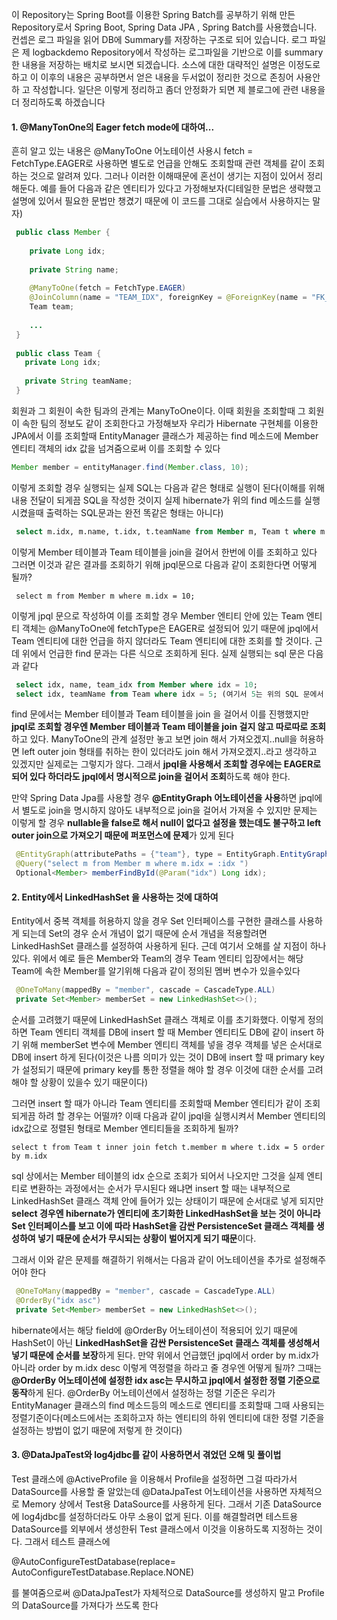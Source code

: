 이 Repository는 Spring Boot를 이용한 Spring Batch를 공부하기 위해 만든 Repository로서 Spring Boot, Spring Data JPA
, Spring Batch를 사용했습니다.
컨셉은 로그 파일을 읽어 DB에 Summary를 저장하는 구조로 되어 있습니다. 로그 파일은 제 logbackdemo Repository에서 작성하는 
로그파일을 기반으로 이를 summary 한 내용을 저장하는 배치로 보시면 되겠습니다.
소스에 대한 대략적인 설명은 이정도로 하고 이 이후의 내용은 공부하면서 얻은 내용을 두서없이 정리한 것으로 존칭어 사용안하
고 작성합니다. 일단은 이렇게 정리하고 좀더 안정화가 되면 제 블로그에 관련 내용을 더 정리하도록 하겠습니다

#### **1. @ManyTonOne의 Eager fetch mode에 대하여...**

흔히 알고 있는 내용은 @ManyToOne 어노테이션 사용시 fetch = FetchType.EAGER로 사용하면 별도로 언급을 안해도 조회할때 관련
 객체를 같이 조회하는 것으로 알려져 있다. 그러나 이러한 이해때문에 혼선이 생기는 지점이 있어서 정리해둔다. 예를 들어 다음과 
 같은 엔티티가 있다고 가정해보자(디테일한 문법은 생략했고 설명에 있어서 필요한 문법만 챙겼기 때문에 이 코드를 그대로 실습에서
 사용하지는 말자)

```java
 public class Member {
    
    private Long idx;
    
    private String name;
    
    @ManyToOne(fetch = FetchType.EAGER)
    @JoinColumn(name = "TEAM_IDX", foreignKey = @ForeignKey(name = "FK_MEMBER_TEAM"), nullable = false)
    Team team;
    
    ...
 }
 
 public class Team {
   private Long idx;
   
   private String teamName;
 }
``` 

 회원과 그 회원이 속한 팀과의 관계는 ManyToOne이다. 이때 회원을 조회할때 그 회원이 속한 팀의 정보도 같이 조회한다고 가정해보자
 우리가 Hibernate 구현체를 이용한 JPA에서 이를 조회할때 EntityManager 클래스가 제공하는 find 메소드에 Member 엔티티 객체의 
 idx 값을 넘겨줌으로써 이를 조회할 수 있다
 
 ```java
 Member member = entityManager.find(Member.class, 10);
 ```

 이렇게 조회할 경우 실행되는 실제 SQL는 다음과 같은 형태로 실행이 된다(이해를 위해 내용 전달이 되게끔 SQL을 작성한 것이지 
 실제 hibernate가 위의 find 메소드를 실행시켰을때 출력하는 SQL문과는 완전 똑같은 형태는 아니다)
 
```sql
 select m.idx, m.name, t.idx, t.teamName from Member m, Team t where m.idx = 10 and m.teamidx = t.idx
``` 

 이렇게 Member 테이블과 Team 테이블을 join을 걸어서 한번에 이를 조회하고 있다
 그러면 이것과 같은 결과를 조회하기 위해 jpql문으로 다음과 같이 조회한다면 어떻게 될까?

```jpaql 
 select m from Member m where m.idx = 10;
```
 
 이렇게 jpql 문으로 작성하여 이를 조회할 경우 Member 엔티티 안에 있는 Team 엔티티 객체는 @ManyToOne에 fetchType은 EAGER로
  설정되어 있기 때문에 jpql에서 Team 엔티티에 대한 언급을 하지 않더라도 Team 엔티티에 대한 조회를 할 것이다. 근데 위에서 
  언급한 find 문과는 다른 식으로 조회하게 된다. 실제 실행되는 sql 문은 다음과 같다

```sql  
 select idx, name, team_idx from Member where idx = 10;
 select idx, teamName from Team where idx = 5; (여기서 5는 위의 SQL 문에서 조회하여 나온 team_idx 컬럼 값이다)
```
 
 find 문에서는 Member 테이블과 Team 테이블을 join 을 걸어서 이를 진행했지만 **jpql로 조회할 경우엔 Member 테이블과 Team 
 테이블을 join 걸지 않고 따로따로 조회**하고 있다. ManyToOne의 관계 설정만 놓고 보면 join 해서 가져오겠지..null을 허용하면 
 left outer join 형태를 취하는 한이 있더라도 join 해서 가져오겠지..라고 생각하고 있겠지만 실제로는 그렇지가 않다. 그래서
 **jpql을 사용해서 조회할 경우에는 EAGER로 되어 있다 하더라도 jpql에서 명시적으로 join을 걸어서 조회**하도록 해야 한다.
 
 만약 Spring Data Jpa를 사용할 경우 **@EntityGraph 어노테이션을 사용**하면 jpql에서 별도로 join을 명시하지 않아도 내부적으로 
 join을 걸어서 가져올 수 있지만 문제는 이렇게 할 경우 **nullable을 false로 해서 null이 없다고 설정을 했는데도 불구하고 
 left outer join으로 가져오기 때문에 퍼포먼스에 문제**가 있게 된다

```java
 @EntityGraph(attributePaths = {"team"}, type = EntityGraph.EntityGraphType.LOAD)
 @Query("select m from Member m where m.idx = :idx ")
 Optional<Member> memberFindById(@Param("idx") Long idx);
``` 

#### **2. Entity에서 LinkedHashSet 을 사용하는 것에 대하여**
 
 Entity에서 중복 객체를 허용하지 않을 경우 Set 인터페이스를 구현한 클래스를 사용하게 되는데 Set의 경우 순서 개념이 없기 
 때문에 순서 개념을 적용할려면 LinkedHashSet 클래스를 설정하여 사용하게 된다. 근데 여기서 오해를 살 지점이 하나 있다.
 위에서 예로 들은 Member와 Team의 경우 Team 엔티티 입장에서는 해당 Team에 속한 Member를 알기위해 다음과 같이 정의된 멤버
 변수가 있을수있다

```java
 @OneToMany(mappedBy = "member", cascade = CascadeType.ALL)
 private Set<Member> memberSet = new LinkedHashSet<>();
```

 순서를 고려했기 때문에 LinkedHashSet 클래스 객체로 이를 초기화했다. 이렇게 정의하면 Team 엔티티 객체를 DB에 insert 할 때
 Member 엔티티도 DB에 같이 insert 하기 위해 memberSet 변수에 Member 엔티티 객체를 넣을 경우 객체를 넣은 순서대로 DB에 
 insert 하게 된다(이것은 나름 의미가 있는 것이 DB에 insert 할 때 primary key가 설정되기 때문에 primary key를 통한 정렬을 
 해야 할 경우 이것에 대한 순서를 고려해야 할 상황이 있을수 있기 때문이다)
 
 그러면 insert 할 때가 아니라 Team 엔티티를 조회할때 Member 엔티티가 같이 조회되게끔 하려 할 경우는 어떨까? 이때 다음과 
 같이 jpql을 실행시켜서 Member 엔티티의 idx값으로 정렬된 형태로 Member 엔티티들을 조회하게 될까?
 
 ```jpaql
 select t from Team t inner join fetch t.member m where t.idx = 5 order by m.idx
 ``` 

 sql 상에서는 Member 테이블의 idx 순으로 조회가 되어서 나오지만 그것을 실제 엔티티로 변환하는 과정에서는 순서가 무시된다
 왜냐면 insert 할 때는 내부적으로 LinkedHashSet 클래스 객체 안에 들어가 있는 상태이기 때문에 순서대로 넣게 되지만 **select
 경우엔 hibernate가 엔티티에 초기화한 LinkedHashSet을 보는 것이 아니라 Set 인터페이스를 보고 이에 따라 HashSet을 감싼 
 PersistenceSet 클래스 객체를 생성하여 넣기 때문에 순서가 무시되는 상황이 벌어지게 되기 때문**이다.
 
 그래서 이와 같은 문제를 해결하기 위해서는 다음과 같이 어노테이션을 추가로 설정해주어야 한다
 
 ```java
  @OneToMany(mappedBy = "member", cascade = CascadeType.ALL)
  @OrderBy("idx asc")
  private Set<Member> memberSet = new LinkedHashSet<>();
 ``` 
 
 hibernate에서는 해당 field에 @OrderBy 어노테이션이 적용되어 있기 때문에 HashSet이 아닌 **LinkedHashSet을 감싼 PersistenceSet 
 클래스 객체를 생성해서 넣기 때문에 순서를 보장**하게 된다. 만약 위에서 언급했던 jpql에서 order by m.idx가 아니라 order by m.idx desc
 이렇게 역정렬을 하라고 줄 경우엔 어떻게 될까? 그때는 **@OrderBy 어노테이션에 설정한 idx asc는 무시하고 jpql에서 설정한 정렬 기준으로 
 동작**하게 된다. @OrderBy 어노테이션에서 설정하는 정렬 기준은 우리가 EntityManager 클래스의 find 메소드등의 메소드로 엔티티를 조회할때
 그때 사용되는 정렬기준이다(메소드에서는 조회하고자 하는 엔티티의 하위 엔티티에 대한 정렬 기준을 설정하는 방법이 없기 때문에
 저렇게 한 것이다)
  
 #### **3. @DataJpaTest와 log4jdbc를 같이 사용하면서 겪었던 오해 및 풀이법** 
 
 Test 클래스에 @ActiveProfile 을 이용해서 Profile을 설정하면 그걸 따라가서 DataSource를 사용할 줄 알았는데 @DataJpaTest 어노테이션을 사용하면
 자체적으로 Memory 상에서 Test용 DataSource를 사용하게 된다. 그래서 기존 DataSource에 log4jdbc를 설정하더라도 아무 소용이 없게 된다. 이를 해결할려면
 테스트용 DataSource를 외부에서 생성한뒤 Test 클래스에서 이것을 이용하도록 지정하는 것이다. 그래서 테스트 클래스에 
 
 @AutoConfigureTestDatabase(replace= AutoConfigureTestDatabase.Replace.NONE)
 
 를 불여줌으로써 @DataJpaTest가 자체적으로 DataSource를 생성하지 말고 Profile의 DataSource를 가져다가 쓰도록 한다